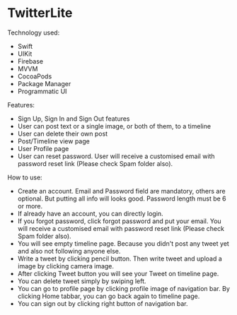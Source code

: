 # TwitterLite

Technology used:
- Swift
- UIKit
- Firebase
- MVVM
- CocoaPods
- Package Manager
- Programmatic UI


Features:
- Sign Up, Sign In and Sign Out features
- User can post text or a single image, or both of them, to a timeline
- User can delete their own post
- Post/Timeline view page
- User Profile page
- User can reset password. User will receive a customised email with password reset link (Please check Spam folder also).


How to use:
- Create an account. Email and Password field are mandatory, others are optional. But putting all info will looks good. Password length must be 6 or more.
- If already have an account, you can directly login.
- If you forgot password, click forgot password and put your email. You will receive a customised email with password reset link (Please check Spam folder also).
- You will see empty timeline page. Because you didn't post any tweet yet and also not following anyone else.
- Write a tweet by clicking pencil button. Then write tweet and upload a image by clicking camera image.
- After clicking Tweet button you will see your Tweet on timeline page.
- You can delete tweet simply by swiping left.
- You can go to profile page by clicking profile image of navigation bar. By clicking Home tabbar, you can go back again to timeline page.
- You can sign out by clicking right button of navigation bar.


